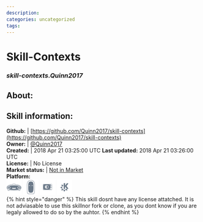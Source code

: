 ```yaml
--- 
description: 
categories: uncategorized   
tags:   
---
```


# Skill-Contexts  
### _skill-contexts.Quinn2017_  
## About:  


## Skill information:  
**Github:** | [https://github.com/Quinn2017/skill-contexts](https://github.com/Quinn2017/skill-contexts)  
**Owner:** | [@Quinn2017](https://github.com/Quinn2017)  
**Created:** | 2018 Apr 21 03:25:00 UTC  **Last updated:** 2018 Apr 21 03:26:00 UTC  
**License:** | No License  
**Market status:** | [Not in Market](https://market.mycroft.ai/skill/)  
**Platform:**  
 ![](../.gitbook/assets/mark-1-icon.png)  ![](../.gitbook/assets/mark-2-icon.png)  ![](../.gitbook/assets/picroft-icon.png)  ![](../.gitbook/assets/kde.png)   
{% hint style="danger" %}
This skill dosnt have any license attatched. It is not adviasable to use this skillnor fork or clone, as you dont know if you are legaly allowed to do so by the auhtor.
{% endhint %}
